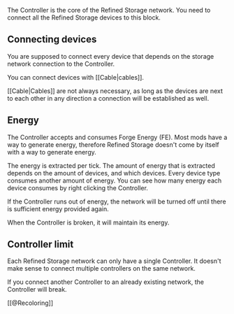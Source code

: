 The Controller is the core of the Refined Storage network. You need to connect all the Refined Storage devices to this block.

## Connecting devices
You are supposed to connect every device that depends on the storage network connection to the Controller.

You can connect devices with [[Cable|cables]].

[[Cable|Cables]] are not always necessary, as long as the devices are next to each other in any direction a connection will be established as well.

## Energy
The Controller accepts and consumes Forge Energy (FE). Most mods have a way to generate energy, therefore Refined Storage doesn't come by itself with a way to generate energy.

The energy is extracted per tick. The amount of energy that is extracted depends on the amount of devices, and which devices. Every device type consumes another amount of energy. You can see how many energy each device consumes by right clicking the Controller.

If the Controller runs out of energy, the network will be turned off until there is sufficient energy provided again.

When the Controller is broken, it will maintain its energy.

## Controller limit
Each Refined Storage network can only have a single Controller. It doesn't make sense to connect multiple controllers on the same network.

If you connect another Controller to an already existing network, the Controller will break.

[[@Recoloring]]

